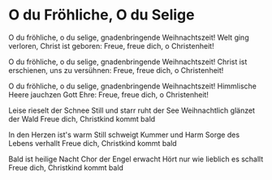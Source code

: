 # O du Fröhliche, O du Selige

O du fröhliche, o du selige, gnadenbringende Weihnachtszeit! Welt ging verloren, Christ ist geboren: Freue, freue dich, o Christenheit!

O du fröhliche, o du selige, gnadenbringende Weihnachtszeit! Christ ist erschienen, uns zu versühnen: Freue, freue dich, o Christenheit!

O du fröhliche, o du selige, gnadenbringende Weihnachtszeit! Himmlische Heere jauchzen Gott Ehre: Freue, freue dich, o Christenheit!

Leise rieselt der Schnee Still und starr ruht der See Weihnachtlich glänzet der Wald Freue dich, Christkind kommt bald

In den Herzen ist's warm Still schweigt Kummer und Harm Sorge des Lebens verhallt Freue dich, Christkind kommt bald

Bald ist  heilige Nacht Chor der Engel erwacht Hört nur wie lieblich es schallt Freue dich, Christkind kommt bald

